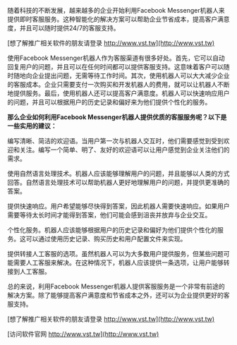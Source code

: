 随着科技的不断发展，越来越多的企业开始利用Facebook Messenger机器人来提供即时客服服务。这种智能化的解决方案可以帮助企业节省成本，提高客户满意度，并且可以随时提供24/7的客服支持。

[想了解推广相关软件的朋友请登录 http://www.vst.tw](http://www.vst.tw)

使用Facebook Messenger机器人作为客服渠道有很多好处。首先，它可以自动回复用户的问题，并且可以在任何时间都可以提供客服支持。这意味着客户可以随时随地向企业提出问题，无需等待工作时间。其次，使用机器人可以大大减少企业的客服成本。企业只需要支付一次购买和开发机器人的费用，就可以让机器人不断地提供服务。最后，使用机器人还可以提高客户满意度。机器人可以快速响应用户的问题，并且可以根据用户的历史记录和偏好来为他们提供个性化的服务。

**那么企业如何利用Facebook Messenger机器人提供优质的客服服务呢？以下是一些实用的建议：**

编写清晰、简洁的欢迎语。当用户第一次与机器人交互时，他们需要感觉到受到欢迎和关注。编写一个简单、明了、友好的欢迎语可以让用户感觉到企业关注他们的需求。

使用自然语言处理技术。机器人应该能够理解用户的问题，并且能够以人类的方式回答。自然语言处理技术可以帮助机器人更好地理解用户的问题，并提供更准确的答案。

提供快速响应。用户希望能够尽快得到答案，因此机器人需要快速响应。如果用户需要等待太长时间才能得到答案，他们可能会感到沮丧并放弃与企业交互。

个性化服务。机器人应该能够根据用户的历史记录和偏好为他们提供个性化的服务。这可以通过使用历史记录、购买历史和用户配置文件来实现。

提供转接人工客服的选项。虽然机器人可以为大多数用户提供服务，但某些问题可能需要人工客服来解决。在这种情况下，机器人应该提供一条选项，让用户能够转接到人工客服。

总的来说，利用Facebook Messenger机器人提供客服服务是一个非常有前途的解决方案。除了能够提高客户满意度和节省成本之外，还可以为企业提供更好的客服支持。

[想了解推广相关软件的朋友请登录 http://www.vst.tw](http://www.vst.tw)


[访问软件官网 http://www.vst.tw](http://www.vst.tw)
